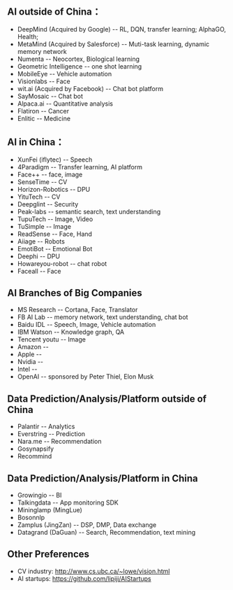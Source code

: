 
## AI outside of China：
* DeepMind (Acquired by Google) -- RL, DQN, transfer learning; AlphaGO, Health;
* MetaMind (Acquired by Salesforce) -- Muti-task learning, dynamic memory network
* Numenta -- Neocortex, Biological learning
* Geometric Intelligence -- one shot learning
* MobileEye -- Vehicle automation 
* Visionlabs -- Face
* wit.ai (Acquired by Facebook) -- Chat bot platform
* SayMosaic -- Chat bot
* Alpaca.ai -- Quantitative analysis 
* Flatiron -- Cancer
* Enlitic -- Medicine

## AI in China：
* XunFei (iflytec) -- Speech
* 4Paradigm -- Transfer learning, AI platform
* Face++ -- face, image
* SenseTime -- CV
* Horizon-Robotics -- DPU
* YituTech -- CV
* Deepglint -- Security
* Peak-labs -- semantic search, text understanding
* TupuTech -- Image, Video
* TuSimple -- Image
* ReadSense -- Face, Hand 
* Aiiage -- Robots
* EmotiBot -- Emotional Bot
* Deephi -- DPU
* Howareyou-robot -- chat robot
* Faceall -- Face

## AI Branches of Big Companies 
* MS Research -- Cortana, Face, Translator
* FB AI Lab -- memory network, text understanding, chat bot
* Baidu IDL -- Speech, Image, Vehicle automation
* IBM Watson -- Knowledge graph, QA 
* Tencent youtu -- Image
* Amazon --
* Apple -- 
* Nvidia -- 
* Intel --
* OpenAI -- sponsored by Peter Thiel, Elon Musk

## Data Prediction/Analysis/Platform outside of China
* Palantir -- Analytics 
* Everstring -- Prediction
* Nara.me -- Recommendation
* Gosynapsify
* Recommind

## Data Prediction/Analysis/Platform in China
* Growingio -- BI
* Talkingdata -- App monitoring SDK
* Mininglamp (MingLue)
* Bosonnlp
* Zamplus (JingZan) -- DSP, DMP, Data exchange
* Datagrand (DaGuan) -- Search, Recommendation, text mining 

## Other Preferences 
* CV industry: http://www.cs.ubc.ca/~lowe/vision.html
* AI startups: https://github.com/lipiji/AIStartups

